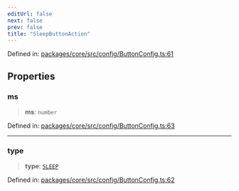```yaml
---
editUrl: false
next: false
prev: false
title: "SleepButtonAction"
---
```


Defined in: [packages/core/src/config/ButtonConfig.ts:61](https://github.com/mProjectsCode/obsidian-meta-bind-plugin/blob/164b4e159d0a9103f56c4079fbd94da824499fe4/packages/core/src/config/ButtonConfig.ts#L61)

## Properties

### ms

> **ms**: `number`

Defined in: [packages/core/src/config/ButtonConfig.ts:63](https://github.com/mProjectsCode/obsidian-meta-bind-plugin/blob/164b4e159d0a9103f56c4079fbd94da824499fe4/packages/core/src/config/ButtonConfig.ts#L63)

***

### type

> **type**: [`SLEEP`](/obsidian-meta-bind-plugin-docs/api/enumerations/buttonactiontype/#sleep)

Defined in: [packages/core/src/config/ButtonConfig.ts:62](https://github.com/mProjectsCode/obsidian-meta-bind-plugin/blob/164b4e159d0a9103f56c4079fbd94da824499fe4/packages/core/src/config/ButtonConfig.ts#L62)
